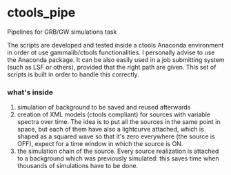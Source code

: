 # ctools_pipe
Pipelines for GRB/GW simulations task

The scripts are developed and tested inside a ctools Anaconda environment in order ot use gammalib/ctools functionalities. I personally advise to use the Anaconda package. It can be also easily used in a job submitting system (such as LSF or others), provided that the right path are given. This set of scripts is built in order to handle this correctly.

### what's inside
1. simulation of background to be saved and reused afterwards
2. creation of XML models (ctools compliant) for sources with variable spectra over time. The idea is to put all the sources in the same point in space, but each of them have also a lightcurve attached, which is shaped as a squared wave so that it's zero everywhere (the source is OFF), expect for a time window in which the source is ON.
3. the simulation chain of the source. Every source realization is attached to a background which was previously simulated: this saves time when thousands of simulations have to be done.
